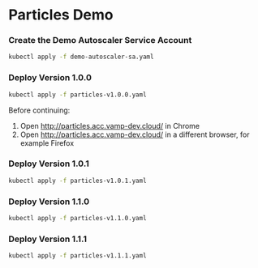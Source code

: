 # Particles Demo

### Create the Demo Autoscaler Service Account
```sh
kubectl apply -f demo-autoscaler-sa.yaml
```

### Deploy Version 1.0.0
```sh
kubectl apply -f particles-v1.0.0.yaml
```
Before continuing:
1. Open http://particles.acc.vamp-dev.cloud/ in Chrome
1. Open http://particles.acc.vamp-dev.cloud/ in a different browser, for example Firefox

### Deploy Version 1.0.1
```sh
kubectl apply -f particles-v1.0.1.yaml
```

### Deploy Version 1.1.0
```sh
kubectl apply -f particles-v1.1.0.yaml
```

### Deploy Version 1.1.1
```sh
kubectl apply -f particles-v1.1.1.yaml
```
